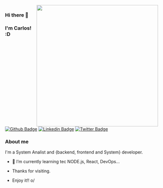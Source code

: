 <img align="right" width="400" height="400" src="https://user-images.githubusercontent.com/15498611/123547743-58a0b680-d738-11eb-9da2-4cd1dcc52219.jpg">

### Hi there 👋
### I'm Carlos! :D

[![Github Badge](https://img.shields.io/badge/-Github-000?style=flat-square&logo=Github&logoColor=white&link=https://github.com/carlosebnunes)](https://github.com/carlosebnunes)
[![Linkedin Badge](https://img.shields.io/badge/-LinkedIn-blue?style=flat-square&logo=Linkedin&logoColor=white&link=https://www.linkedin.com/in/carlosebnunes/)](https://www.linkedin.com/in/carlosebnunes/)
[![Twitter Badge](https://img.shields.io/badge/-Twitter-1ca0f1?style=flat-square&labelColor=1ca0f1&logo=twitter&logoColor=white&link=https://twitter.com/fagnerpsantos)](https://twitter.com/carlosebnunes)

### About me
I'm a System Analist and {backend, frontend and System} developer.
- 🌱 I’m currently learning tec NODE.js, React, DevOps...
 
- Thanks for visiting.
- Enjoy it!! o/

<!--
**carlosebnunes/carlosebnunes** is a ✨ _special_ ✨ repository because its `README.md` (this file) appears on your GitHub profile.

Here are some ideas to get you started:

- 🔭 I’m currently working on ...
- 👯 I’m looking to collaborate on ...
- 🤔 I’m looking for help with ...
- 💬 Ask me about ...
- 📫 How to reach me: ...
- 😄 Pronouns: ...
- ⚡ Fun fact: ...
-->
